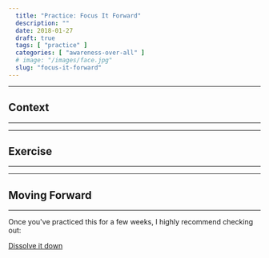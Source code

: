 ```yaml
---
  title: "Practice: Focus It Forward"
  description: ""
  date: 2018-01-27
  draft: true
  tags: [ "practice" ]
  categories: [ "awareness-over-all" ]
  # image: "/images/face.jpg"
  slug: "focus-it-forward"
---
```




<hr />

## Context

<hr />


<hr />

## Exercise

<hr />



<hr />

## Moving Forward

<hr />

Once you've practiced this for a few weeks, I highly recommend checking out: 

<a class="link" href="/guide/dissolve-it-down">Dissolve it down</a>

<!-- 
## Additional Resources  -->

<!-- maybe link to other  -->

